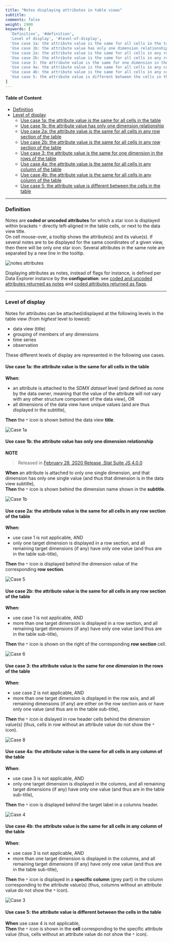 ```yaml
---
title: "Notes displaying attributes in table views"
subtitle: 
comments: false
weight: 2900
keywords: [
  'Definition', '#definition',
  'Level of display', '#level-of-display',
  'Use case 1a: the attribute value is the same for all cells in the table', '#use-case-1a-the-attribute-value-is-the-same-for-all-cells-in-the-table',
  'Use case 1b: the attribute value has only one dimension relationship', '#use-case-1b-the-attribute-value-has-only-one-dimension-relationship',
  'Use case 2a: the attribute value is the same for all cells in any row section of the table', '#use-case-2a-the-attribute-value-is-the-same-for-all-cells-in-any-row-section-of-the-table',
  'Use case 2b: the attribute value is the same for all cells in any row section of the table', '#use-case-2b-the-attribute-value-is-the-same-for-all-cells-in-any-row-section-of-the-table',
  'Use case 3: the attribute value is the same for one dimension in the rows of the table', '#use-case-3-the-attribute-value-is-the-same-for-one-dimension-in-the-rows-of-the-table',
  'Use case 4a: the attribute value is the same for all cells in any column of the table', '#use-case-4a-the-attribute-value-is-the-same-for-all-cells-in-any-column-of-the-table',
  'Use case 4b: the attribute value is the same for all cells in any column of the table', '#use-case-4b-the-attribute-value-is-the-same-for-all-cells-in-any-column-of-the-table',
  'Use case 5: the attribute value is different between the cells in the table', '#use-case-5-the-attribute-value-is-different-between-the-cells-in-the-table',
]
---
```


#### Table of Content
- [Definition](#definition)
- [Level of display](#level-of-display)
  - [Use case 1a: the attribute value is the same for all cells in the table](#use-case-1a-the-attribute-value-is-the-same-for-all-cells-in-the-table)
  - [Use case 1b: the attribute value has only one dimension relationship](#use-case-1b-the-attribute-value-has-only-one-dimension-relationship)
  - [Use case 2a: the attribute value is the same for all cells in any row section of the table](#use-case-2a-the-attribute-value-is-the-same-for-all-cells-in-any-row-section-of-the-table)
  - [Use case 2b: the attribute value is the same for all cells in any row section of the table](#use-case-2b-the-attribute-value-is-the-same-for-all-cells-in-any-row-section-of-the-table)
  - [Use case 3: the attribute value is the same for one dimension in the rows of the table](#use-case-3-the-attribute-value-is-the-same-for-one-dimension-in-the-rows-of-the-table)
  - [Use case 4a: the attribute value is the same for all cells in any column of the table](#use-case-4a-the-attribute-value-is-the-same-for-all-cells-in-any-column-of-the-table)
  - [Use case 4b: the attribute value is the same for all cells in any column of the table](#use-case-4b-the-attribute-value-is-the-same-for-all-cells-in-any-column-of-the-table)
  - [Use case 5: the attribute value is different between the cells in the table](#use-case-5-the-attribute-value-is-different-between-the-cells-in-the-table)

---

### Definition
Notes are **coded or uncoded attributes** for which a star icon is displayed within brackets `*` directly left-aligned in the table cells, or next to the data view title.  
On cell mouse-over, a tooltip shows the attribute(s) and its value(s). If several notes are to be displayed for the same coordinates of a given view, then there will be only one star icon. Several attributes in the same note are separated by a new line in the tooltip. 

![notes attributes](/dotstatsuite-documentation/images/using-de-footnotes.png)

Displaying attributes as notes, instead of flags for instance, is defined per Data Explorer instance by the **configuration**: see [coded and uncoded attributes returned as notes](https://sis-cc.gitlab.io/dotstatsuite-documentation/configurations/de-configuration/#coded-and-uncoded-attributes-returned-as-notes) and [coded attributes returned as flags](https://sis-cc.gitlab.io/dotstatsuite-documentation/configurations/de-configuration/#coded-attributes-returned-as-flags).

---

### Level of display
Notes for attributes can be attached/displayed at the following levels in the table view (from *highest* level to *lowest*):
* data view (title)
* grouping of members of any dimensions
* time series
* observation

These different levels of display are represented in the following use cases.

#### Use case 1a: the attribute value is the same for all cells in the table
**When**:
* an attribute is attached to the *SDMX dataset* level (and defined as *none* by the data owner, meaning that the value of the attribute will not vary with any other structure component of the data view), OR
* all dimensions of the data view have unique values (and are thus displayed in the subtitle),  

**Then** the `*` icon is shown behind the data view **title**.  

![Case 1a](/dotstatsuite-documentation/images/using-de-footnotes-scenario1-with-no-relationship.PNG)

#### Use case 1b: the attribute value has only one dimension relationship
**NOTE**  
>Released in [February 28, 2020 Release .Stat Suite JS 4.0.0](https://sis-cc.gitlab.io/dotstatsuite-documentation/changelog/#february-28-2020)  

**When** an attribute is attached to only one single dimension, and that dimension has only one single value (and thus that dimension is in the data view subtitle),  
**Then** the `*` icon is shown behind the dimension name shown in the **subtitle**.

![Case 1b](/dotstatsuite-documentation/images/using-de-footnotes-one-dim-relationship.png)

#### Use case 2a: the attribute value is the same for all cells in any row section of the table
**When**:
* use case 1 is not applicable, AND
* only one target dimension is displayed in a row section, and  all remaining target dimensions (if any) have only one value (and thus are in the table sub-title),  

**Then** the `*` icon is displayed behind the dimension value of the corresponding **row section**.  

![Case 5](/dotstatsuite-documentation/images/using-de-footnotes-case5-with-2+dim-relationship.PNG)

#### Use case 2b: the attribute value is the same for all cells in any row section of the table
**When**:
* use case 1 is not applicable, AND
* more than one target dimension is displayed in a row section, and  all remaining target dimensions (if any) have only one value (and thus are in the table sub-title),  

**Then** the `*` icon is shown on the right of the corresponding **row section** cell.  

![Case 6](/dotstatsuite-documentation/images/using-de-footnotes-case6-with-2+dim-relationship.PNG)

#### Use case 3: the attribute value is the same for one dimension in the rows of the table
**When**:
* use case 2 is not applicable, AND
* more than one target dimension is displayed in the row axis, and all remaining dimensions (if any) are either on the row section axis or have only one value (and thus are in the table sub-title),  

**Then** the `*` icon is dislayed in row header cells behind the dimension value(s) (thus, cells in row without an attribute value do not show the `*` icon).  

![Case 8](/dotstatsuite-documentation/images/using-de-footnotes-case8-with-2+dim-relationship.PNG)

#### Use case 4a: the attribute value is the same for all cells in any column of the table
**When**:
* use case 3 is not applicable, AND
* only one target dimension is displayed in the columns, and all remaining target dimensions (if any) have only one value (and thus are in the table sub-title),  

**Then** the `*` icon is displayed  behind the target label in a columns header.  

![Case 4](/dotstatsuite-documentation/images/using-de-footnotes-case4-with-2+dim-relationship.PNG)

#### Use case 4b: the attribute value is the same for all cells in any column of the table
**When**:
* use case 3 is not applicable, AND
* more than one target dimension is displayed in the columns, and all remaining target dimensions (if any) have only one value (and thus are in the table sub-title),  

**Then** the `*` icon is displayed in a **specific column** (grey part) in the column corresponding to the attribute value(s) (thus, columns without an attribute value do not show the `*` icon).  

![Case 3](/dotstatsuite-documentation/images/using-de-footnotes-case3-with-1or2+dim-relationship.PNG)

#### Use case 5: the attribute value is different between the cells in the table
**When** use case 4 is not applicable,  
**Then** the `*` icon is shown in the **cell** corresponding to the specific attribute value (thus, cells without an attribute value do not show the `*` icon).

![]()
